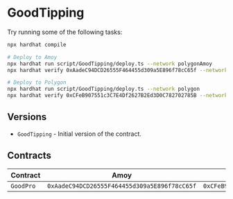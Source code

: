 # GoodTipping

Try running some of the following tasks:

```sh
npx hardhat compile

# Deploy to Amoy
npx hardhat run script/GoodTipping/deploy.ts --network polygonAmoy
npx hardhat verify 0xAadeC94DCD26555F464455d309a5E896f78cC65f --network polygonAmoy

# Deploy to Polygon
npx hardhat run script/GoodTipping/deploy.ts --network polygon
npx hardhat verify 0xCFeB907551c3C7E4Df2627B2Ed3D0C782702785B --network polygon
```

## Versions

- `GoodTipping` - Initial version of the contract.

## Contracts

| Contract | Amoy                                         | Mainnet                                      |
| -------- | -------------------------------------------- | -------------------------------------------- |
| `GoodPro` | `0xAadeC94DCD26555F464455d309a5E896f78cC65f` | `0xCFeB907551c3C7E4Df2627B2Ed3D0C782702785B` |

